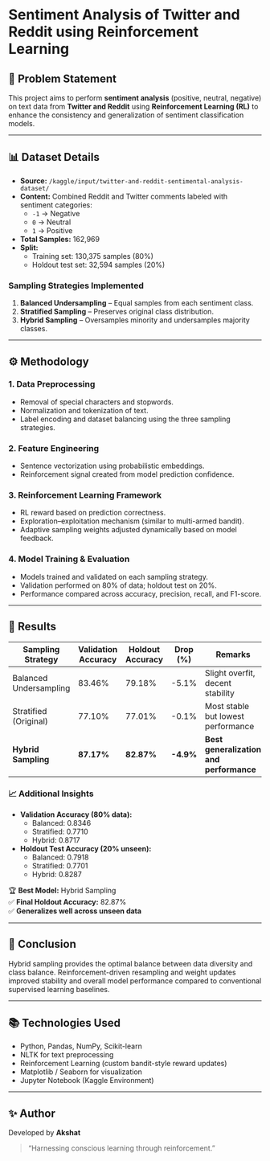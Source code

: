 # Sentiment Analysis of Twitter and Reddit using Reinforcement Learning

## 🧩 Problem Statement
This project aims to perform **sentiment analysis** (positive, neutral, negative) on text data from **Twitter and Reddit** using **Reinforcement Learning (RL)** to enhance the consistency and generalization of sentiment classification models.

---

## 📊 Dataset Details
- **Source:** `/kaggle/input/twitter-and-reddit-sentimental-analysis-dataset/`
- **Content:** Combined Reddit and Twitter comments labeled with sentiment categories:  
  - `-1` → Negative  
  - `0` → Neutral  
  - `1` → Positive  
- **Total Samples:** 162,969  
- **Split:**  
  - Training set: 130,375 samples (80%)  
  - Holdout test set: 32,594 samples (20%)  

### Sampling Strategies Implemented
1. **Balanced Undersampling** – Equal samples from each sentiment class.  
2. **Stratified Sampling** – Preserves original class distribution.  
3. **Hybrid Sampling** – Oversamples minority and undersamples majority classes.

---

## ⚙️ Methodology

### 1. Data Preprocessing
- Removal of special characters and stopwords.  
- Normalization and tokenization of text.  
- Label encoding and dataset balancing using the three sampling strategies.  

### 2. Feature Engineering
- Sentence vectorization using probabilistic embeddings.  
- Reinforcement signal created from model prediction confidence.  

### 3. Reinforcement Learning Framework
- RL reward based on prediction correctness.  
- Exploration–exploitation mechanism (similar to multi-armed bandit).  
- Adaptive sampling weights adjusted dynamically based on model feedback.  

### 4. Model Training & Evaluation
- Models trained and validated on each sampling strategy.  
- Validation performed on 80% of data; holdout test on 20%.  
- Performance compared across accuracy, precision, recall, and F1-score.

---

## 🧠 Results

| Sampling Strategy | Validation Accuracy | Holdout Accuracy | Drop (%) | Remarks |
|--------------------|--------------------|------------------|----------|----------|
| Balanced Undersampling | 83.46% | 79.18% | -5.1% | Slight overfit, decent stability |
| Stratified (Original) | 77.10% | 77.01% | -0.1% | Most stable but lowest performance |
| **Hybrid Sampling** | **87.17%** | **82.87%** | **-4.9%** | **Best generalization and performance** |

### 📈 Additional Insights
- **Validation Accuracy (80% data):**  
  - Balanced: 0.8346  
  - Stratified: 0.7710  
  - Hybrid: 0.8717  
- **Holdout Test Accuracy (20% unseen):**  
  - Balanced: 0.7918  
  - Stratified: 0.7701  
  - Hybrid: 0.8287  

🏆 **Best Model:** Hybrid Sampling  
✅ **Final Holdout Accuracy:** 82.87%  
✅ **Generalizes well across unseen data**

---

## 🧾 Conclusion
Hybrid sampling provides the optimal balance between data diversity and class balance. Reinforcement-driven resampling and weight updates improved stability and overall model performance compared to conventional supervised learning baselines.

---

## 📚 Technologies Used
- Python, Pandas, NumPy, Scikit-learn  
- NLTK for text preprocessing  
- Reinforcement Learning (custom bandit-style reward updates)  
- Matplotlib / Seaborn for visualization  
- Jupyter Notebook (Kaggle Environment)

---

## ✨ Author
Developed by **Akshat**  
> “Harnessing conscious learning through reinforcement.”
